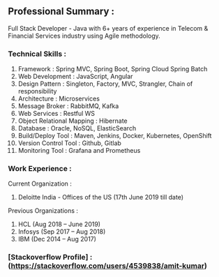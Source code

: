 ## Professional Summary :

Full Stack Developer - Java with 6+ years of experience in Telecom & Financial Services industry using Agile methodology.

### Technical Skills :

1. Framework : Spring MVC, Spring Boot, Spring Cloud Spring Batch
2. Web Development : JavaScript, Angular
3. Design Pattern : Singleton, Factory, MVC, Strangler, Chain of responsibility
4. Architecture : Microservices
5. Message Broker : RabbitMQ, Kafka
6. Web Services : Restful WS
7. Object Relational Mapping : Hibernate
8. Database : Oracle, NoSQL, ElasticSearch 
9. Build/Deploy Tool : Maven, Jenkins, Docker, Kubernetes, OpenShift  
11. Version Control Tool : Github, Gitlab
12. Monitoring Tool : Grafana and Prometheus

### Work Experience :

Current Organization : 

1. Deloitte India - Offices of the US (17th June 2019 till date) 

Previous Organizations :

1. HCL (Aug 2018 – June 2019)
2. Infosys (Sep 2017 – Aug 2018)
3. IBM (Dec 2014 – Aug 2017)

### [Stackoverflow Profile] : (https://stackoverflow.com/users/4539838/amit-kumar)

